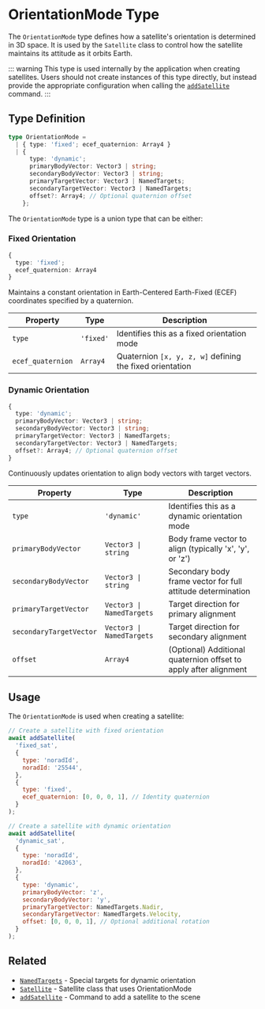 # OrientationMode Type

The `OrientationMode` type defines how a satellite's orientation is determined in 3D space. It is used by the `Satellite` class to control how the satellite maintains its attitude as it orbits Earth.

::: warning
This type is used internally by the application when creating satellites. Users should not create instances of this type directly, but instead provide the appropriate configuration when calling the [`addSatellite`](/dsl/commands/addSatellite) command.
:::

## Type Definition

```typescript
type OrientationMode =
  | { type: 'fixed'; ecef_quaternion: Array4 }
  | {
      type: 'dynamic';
      primaryBodyVector: Vector3 | string;
      secondaryBodyVector: Vector3 | string;
      primaryTargetVector: Vector3 | NamedTargets;
      secondaryTargetVector: Vector3 | NamedTargets;
      offset?: Array4; // Optional quaternion offset
    };
```

The `OrientationMode` type is a union type that can be either:

### Fixed Orientation

```typescript
{ 
  type: 'fixed';
  ecef_quaternion: Array4 
}
```

Maintains a constant orientation in Earth-Centered Earth-Fixed (ECEF) coordinates specified by a quaternion.

| Property         | Type      | Description                                                    |
|------------------|-----------|----------------------------------------------------------------|
| `type`           | `'fixed'` | Identifies this as a fixed orientation mode                    |
| `ecef_quaternion`| `Array4` | Quaternion `[x, y, z, w]` defining the fixed orientation       |

### Dynamic Orientation

```typescript
{
  type: 'dynamic';
  primaryBodyVector: Vector3 | string;
  secondaryBodyVector: Vector3 | string;
  primaryTargetVector: Vector3 | NamedTargets;
  secondaryTargetVector: Vector3 | NamedTargets;
  offset?: Array4; // Optional quaternion offset
}
```

Continuously updates orientation to align body vectors with target vectors.

| Property               | Type                       | Description                                                    |
|------------------------|----------------------------|----------------------------------------------------------------|
| `type`                 | `'dynamic'`               | Identifies this as a dynamic orientation mode                   |
| `primaryBodyVector`    | `Vector3 \| string`        | Body frame vector to align (typically 'x', 'y', or 'z')        |
| `secondaryBodyVector`  | `Vector3 \| string`        | Secondary body frame vector for full attitude determination     |
| `primaryTargetVector`  | `Vector3 \| NamedTargets`  | Target direction for primary alignment                          |
| `secondaryTargetVector`| `Vector3 \| NamedTargets`  | Target direction for secondary alignment                        |
| `offset`               | `Array4`                  | (Optional) Additional quaternion offset to apply after alignment|

## Usage

The `OrientationMode` is used when creating a satellite:

```javascript
// Create a satellite with fixed orientation
await addSatellite(
  'fixed_sat',
  {
    type: 'noradId',
    noradId: '25544',
  },
  {
    type: 'fixed',
    ecef_quaternion: [0, 0, 0, 1], // Identity quaternion
  }
);

// Create a satellite with dynamic orientation
await addSatellite(
  'dynamic_sat',
  {
    type: 'noradId',
    noradId: '42063',
  },
  {
    type: 'dynamic',
    primaryBodyVector: 'z',
    secondaryBodyVector: 'y',
    primaryTargetVector: NamedTargets.Nadir,
    secondaryTargetVector: NamedTargets.Velocity,
    offset: [0, 0, 0, 1], // Optional additional rotation
  }
);
```

## Related

- [`NamedTargets`](/dsl/types/namedTargets) - Special targets for dynamic orientation
- [`Satellite`](/dsl/classes/satellite) - Satellite class that uses OrientationMode
- [`addSatellite`](/dsl/commands/addSatellite) - Command to add a satellite to the scene
